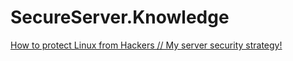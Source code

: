 # SecureServer.Knowledge
[How to protect Linux from Hackers // My server security strategy!](https://youtu.be/Bx_HkLVBz9M)
